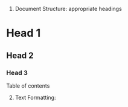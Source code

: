 
1. Document Structure:
   appropriate headings

# Head 1

## Head 2 


### Head 3

Table of contents


2. Text Formatting:

